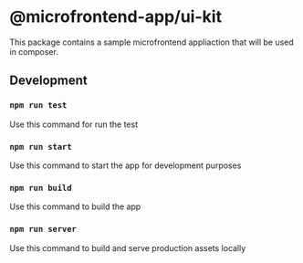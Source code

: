 # @microfrontend-app/ui-kit

This package contains a sample microfrontend appliaction that will be used in composer.

## Development

### `npm run test`

Use this command for run the test

### `npm run start`

Use this command to start the app for development purposes

### `npm run build`

Use this command to build the app

### `npm run server`

Use this command to build and serve production assets locally
